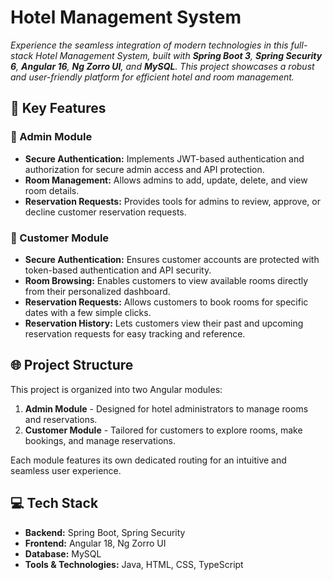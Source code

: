 # **Hotel Management System**  
*Experience the seamless integration of modern technologies in this full-stack Hotel Management System, built with **Spring Boot 3**, **Spring Security 6**, **Angular 16**, **Ng Zorro UI**, and **MySQL**. This project showcases a robust and user-friendly platform for efficient hotel and room management.*  

## **🌟 Key Features**  

### **🔹 Admin Module**  
- **Secure Authentication:** Implements JWT-based authentication and authorization for secure admin access and API protection.  
- **Room Management:** Allows admins to add, update, delete, and view room details.  
- **Reservation Requests:** Provides tools for admins to review, approve, or decline customer reservation requests.  

### **🔹 Customer Module**  
- **Secure Authentication:** Ensures customer accounts are protected with token-based authentication and API security.  
- **Room Browsing:** Enables customers to view available rooms directly from their personalized dashboard.  
- **Reservation Requests:** Allows customers to book rooms for specific dates with a few simple clicks.  
- **Reservation History:** Lets customers view their past and upcoming reservation requests for easy tracking and reference.  

## **🌐 Project Structure**  
This project is organized into two Angular modules:  
1. **Admin Module** - Designed for hotel administrators to manage rooms and reservations.  
2. **Customer Module** - Tailored for customers to explore rooms, make bookings, and manage reservations.  

Each module features its own dedicated routing for an intuitive and seamless user experience.  

## **💻 Tech Stack**  
- **Backend:** Spring Boot, Spring Security  
- **Frontend:** Angular 18, Ng Zorro UI  
- **Database:** MySQL  
- **Tools & Technologies:** Java, HTML, CSS, TypeScript  
